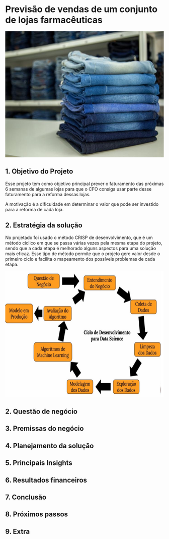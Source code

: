 # Previsão de vendas de um conjunto de lojas farmacêuticas 

<div align="center">
 <img height="400em" src="https://github.com/laaisfmaia/webscraping_HM_Star_Jeans/blob/main/modulos/Fabricas-de-jeans-em-Rio-do-Sul.jpg">
</div>

## 1. Objetivo do Projeto

Esse projeto tem como objetivo principal prever o faturamento das próximas 6 semanas de algumas lojas para que o CFO consiga usar parte desse faturamento para a reforma dessas lojas. 

A motivação é a dificuldade em determinar o valor que pode ser investido para a reforma de cada loja. 

## 2. Estratégia da solução

No projetado foi usado o método CRISP de desenvolvimento, que é um método cíclico em que se passa várias vezes pela mesma etapa do projeto, sendo que a cada etapa é melhorado alguns aspectos para uma solução mais eficaz. Esse tipo de método permite que o projeto gere valor desde o primeiro ciclo e facilita o mapeamento dos possíveis problemas de cada etapa. 

<div align="center">
 <img height="400em" src="https://github.com/laaisfmaia/rossmann_project/blob/main/crisp.png">
</div>

## 2. Questão de negócio



## 3. Premissas do negócio


## 4. Planejamento da solução



## 5. Principais Insights



## 6. Resultados financeiros


## 7. Conclusão



## 8. Próximos passos



## 9. Extra



